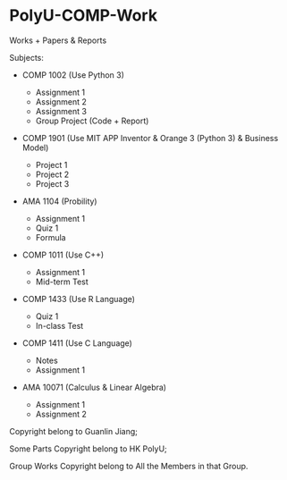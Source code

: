 # PolyU-COMP-Work

Works + Papers & Reports

Subjects:
- COMP 1002 (Use Python 3)
  - Assignment 1
  - Assignment 2
  - Assignment 3
  - Group Project (Code + Report)

- COMP 1901 (Use MIT APP Inventor & Orange 3 (Python 3) & Business Model)
  - Project 1
  - Project 2
  - Project 3

- AMA 1104 (Probility)
  - Assignment 1
  - Quiz 1
  - Formula

- COMP 1011 (Use C++)
  - Assignment 1
  - Mid-term Test

- COMP 1433 (Use R Language)
  - Quiz 1
  - In-class Test

- COMP 1411 (Use C Language)
  - Notes
  - Assignment 1

- AMA 10071 (Calculus & Linear Algebra)
  - Assignment 1
  - Assignment 2


Copyright belong to Guanlin Jiang;

Some Parts Copyright belong to HK PolyU;

Group Works Copyright belong to All the Members in that Group.

